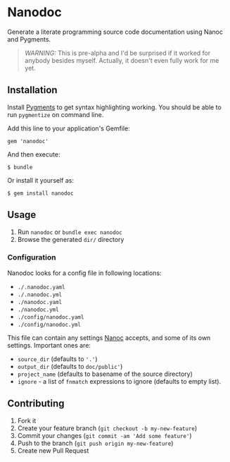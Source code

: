 # Nanodoc

Generate a literate programming source code documentation using Nanoc
and Pygments.

> *WARNING:* This is pre-alpha and I'd be surprised if it worked for
> anybody besides myself. Actually, it doesn't even fully work for me
> yet.

## Installation

Install [Pygments](http://pygments.org) to get syntax highlighting
working. You should be able to run `pygmentize` on command line.

Add this line to your application's Gemfile:

    gem 'nanodoc'

And then execute:

    $ bundle

Or install it yourself as:

    $ gem install nanodoc

## Usage

1. Run `nanodoc` or `bundle exec nanodoc`
2. Browse the generated `dir/` directory

### Configuration

Nanodoc looks for a config file in following locations:

 - `./.nanodoc.yaml`
 - `./.nanodoc.yml`
 - `./nanodoc.yaml`
 - `./nanodoc.yml`
 - `./config/nanodoc.yaml`
 - `./config/nanodoc.yml`

This file can contain any settings [Nanoc](http://nanoc.ws/) accepts,
and some of its own settings. Important ones are:

 - `source_dir` (defaults to `'.'`)
 - `output_dir` (defaults to `doc/public'`)
 - `project_name` (defaults to basename of the source directory)
 - `ignore` - a list of `fnmatch` expressions to ignore (defaults to
   empty list).

## Contributing

1. Fork it
2. Create your feature branch (`git checkout -b my-new-feature`)
3. Commit your changes (`git commit -am 'Add some feature'`)
4. Push to the branch (`git push origin my-new-feature`)
5. Create new Pull Request
